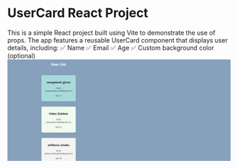 # UserCard React Project

This is a simple React project built using Vite to demonstrate the use of props. The app features a reusable UserCard component that displays user details, including:
✅ Name
✅ Email
✅ Age
✅ Custom background color (optional)
![UserCard Screenshot](public/screenshot.png)
